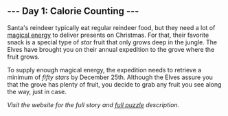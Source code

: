 ## --- Day 1: Calorie Counting ---
Santa's reindeer typically eat regular reindeer food, but they need a lot of [magical energy](/2018/day/25) to deliver presents on Christmas. For that, their favorite snack is a special type of <em>star</em> fruit that only grows deep in the jungle. The Elves have brought you on their annual expedition to the grove where the fruit grows.

To supply enough magical energy, the expedition needs to retrieve a minimum of <em>fifty stars</em> by December 25th. Although the Elves assure you that the grove has plenty of fruit, you decide to grab any fruit you see along the way, just in case.

_Visit the website for the full story and [full puzzle](https://adventofcode.com/2022/day/1) description._

